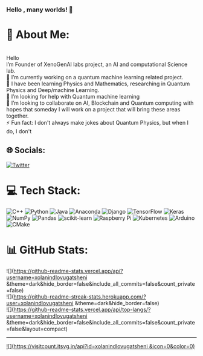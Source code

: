 ### Hello , many worlds! 👋

<!--
**xolanindlovugatsheni/xolanindlovugatsheni** is a ✨ _special_ ✨ repository because its `README.md` (this file) appears on your GitHub profile.

Here are some ideas to get you started:

- 🔭 I’m currently working on ...
- 🌱 I’m currently learning ...
- 👯 I’m looking to collaborate on ...
- 🤔 I’m looking for help with ...
- 💬 Ask me about ...
- 📫 How to reach me: ...
- 😄 Pronouns: ...
- ⚡ Fun fact: ...
-->
# 💫 About Me:
<br>Hello<br>     l’m Founder of XenoGenAI labs project, an AI and computational Science lab.<br>🔭 I’m currently working on a quantum machine learning related project.<br>🌱 I have been  learning Physics and Mathematics, researching in Quantum Physics and Deep/machine Learning.<br>🤝 I’m looking for help with Quantum machine learning<br>👯 I’m looking to collaborate on  AI, Blockchain and Quantum computing with hopes that someday I will work on a project that will bring these areas together.<br>⚡ Fun fact: I don't always make jokes about Quantum Physics, but when I do, I don't


## 🌐 Socials:
[![Twitter](https://img.shields.io/badge/Twitter-%231DA1F2.svg?logo=Twitter&logoColor=white)](https://twitter.com/@gatshXolani) 

# 💻 Tech Stack:
![C++](https://img.shields.io/badge/c++-%2300599C.svg?style=for-the-badge&logo=c%2B%2B&logoColor=white) ![Python](https://img.shields.io/badge/python-3670A0?style=for-the-badge&logo=python&logoColor=ffdd54) ![Java](https://img.shields.io/badge/java-%23ED8B00.svg?style=for-the-badge&logo=java&logoColor=white) ![Anaconda](https://img.shields.io/badge/Anaconda-%2344A833.svg?style=for-the-badge&logo=anaconda&logoColor=white) ![Django](https://img.shields.io/badge/django-%23092E20.svg?style=for-the-badge&logo=django&logoColor=white) ![TensorFlow](https://img.shields.io/badge/TensorFlow-%23FF6F00.svg?style=for-the-badge&logo=TensorFlow&logoColor=white) ![Keras](https://img.shields.io/badge/Keras-%23D00000.svg?style=for-the-badge&logo=Keras&logoColor=white) ![NumPy](https://img.shields.io/badge/numpy-%23013243.svg?style=for-the-badge&logo=numpy&logoColor=white) ![Pandas](https://img.shields.io/badge/pandas-%23150458.svg?style=for-the-badge&logo=pandas&logoColor=white) ![scikit-learn](https://img.shields.io/badge/scikit--learn-%23F7931E.svg?style=for-the-badge&logo=scikit-learn&logoColor=white) ![Raspberry Pi](https://img.shields.io/badge/-RaspberryPi-C51A4A?style=for-the-badge&logo=Raspberry-Pi) ![Kubernetes](https://img.shields.io/badge/kubernetes-%23326ce5.svg?style=for-the-badge&logo=kubernetes&logoColor=white) ![Arduino](https://img.shields.io/badge/-Arduino-00979D?style=for-the-badge&logo=Arduino&logoColor=white) ![CMake](https://img.shields.io/badge/CMake-%23008FBA.svg?style=for-the-badge&logo=cmake&logoColor=white)
# 📊 GitHub Stats:
![](https://github-readme-stats.vercel.app/api?username=xolanindlovugatsheni  &theme=dark&hide_border=false&include_all_commits=false&count_private=false)<br/>
![](https://github-readme-streak-stats.herokuapp.com/?user=xolanindlovugatsheni  &theme=dark&hide_border=false)<br/>
![](https://github-readme-stats.vercel.app/api/top-langs/?username=xolanindlovugatsheni  &theme=dark&hide_border=false&include_all_commits=false&count_private=false&layout=compact)

---
[![](https://visitcount.itsvg.in/api?id=xolanindlovugatsheni  &icon=0&color=0)](https://visitcount.itsvg.in)

